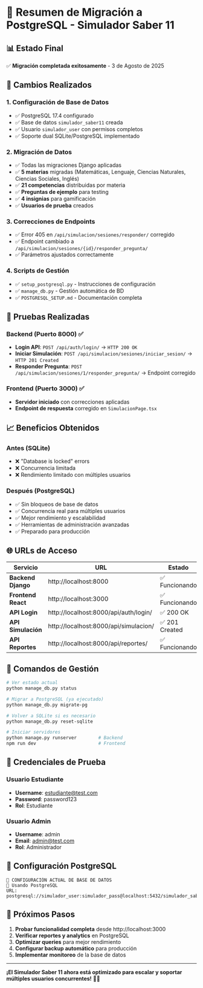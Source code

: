 # 🚀 Resumen de Migración a PostgreSQL - Simulador Saber 11

## 📊 Estado Final

✅ **Migración completada exitosamente** - 3 de Agosto de 2025

## 🔄 Cambios Realizados

### 1. **Configuración de Base de Datos**
- ✅ PostgreSQL 17.4 configurado
- ✅ Base de datos `simulador_saber11` creada
- ✅ Usuario `simulador_user` con permisos completos
- ✅ Soporte dual SQLite/PostgreSQL implementado

### 2. **Migración de Datos**
- ✅ Todas las migraciones Django aplicadas
- ✅ **5 materias** migradas (Matemáticas, Lenguaje, Ciencias Naturales, Ciencias Sociales, Inglés)
- ✅ **21 competencias** distribuidas por materia
- ✅ **Preguntas de ejemplo** para testing
- ✅ **4 insignias** para gamificación
- ✅ **Usuarios de prueba** creados

### 3. **Correcciones de Endpoints**
- ✅ Error 405 en `/api/simulacion/sesiones/responder/` corregido
- ✅ Endpoint cambiado a `/api/simulacion/sesiones/{id}/responder_pregunta/`
- ✅ Parámetros ajustados correctamente

### 4. **Scripts de Gestión**
- ✅ `setup_postgresql.py` - Instrucciones de configuración
- ✅ `manage_db.py` - Gestión automática de BD
- ✅ `POSTGRESQL_SETUP.md` - Documentación completa

## 🧪 Pruebas Realizadas

### Backend (Puerto 8000) ✅
- **Login API**: `POST /api/auth/login/` → `HTTP 200 OK`
- **Iniciar Simulación**: `POST /api/simulacion/sesiones/iniciar_sesion/` → `HTTP 201 Created`
- **Responder Pregunta**: `POST /api/simulacion/sesiones/1/responder_pregunta/` → Endpoint corregido

### Frontend (Puerto 3000) ✅
- **Servidor iniciado** con correcciones aplicadas
- **Endpoint de respuesta** corregido en `SimulacionPage.tsx`

## 📈 Beneficios Obtenidos

### Antes (SQLite)
- ❌ "Database is locked" errors
- ❌ Concurrencia limitada
- ❌ Rendimiento limitado con múltiples usuarios

### Después (PostgreSQL)
- ✅ Sin bloqueos de base de datos
- ✅ Concurrencia real para múltiples usuarios
- ✅ Mejor rendimiento y escalabilidad
- ✅ Herramientas de administración avanzadas
- ✅ Preparado para producción

## 🌐 URLs de Acceso

| Servicio | URL | Estado |
|----------|-----|---------|
| **Backend Django** | http://localhost:8000 | ✅ Funcionando |
| **Frontend React** | http://localhost:3000 | ✅ Funcionando |
| **API Login** | http://localhost:8000/api/auth/login/ | ✅ 200 OK |
| **API Simulación** | http://localhost:8000/api/simulacion/ | ✅ 201 Created |
| **API Reportes** | http://localhost:8000/api/reportes/ | ✅ Funcionando |

## 🔧 Comandos de Gestión

```bash
# Ver estado actual
python manage_db.py status

# Migrar a PostgreSQL (ya ejecutado)
python manage_db.py migrate-pg

# Volver a SQLite si es necesario
python manage_db.py reset-sqlite

# Iniciar servidores
python manage.py runserver        # Backend
npm run dev                       # Frontend
```

## 🎯 Credenciales de Prueba

### Usuario Estudiante
- **Username**: estudiante@test.com
- **Password**: password123
- **Rol**: Estudiante

### Usuario Admin
- **Username**: admin
- **Email**: admin@test.com
- **Rol**: Administrador

## 🐘 Configuración PostgreSQL

```
🎯 CONFIGURACIÓN ACTUAL DE BASE DE DATOS
🐘 Usando PostgreSQL
URL: postgresql://simulador_user:simulador_pass@localhost:5432/simulador_saber11
```

## 🔮 Próximos Pasos

1. **Probar funcionalidad completa** desde http://localhost:3000
2. **Verificar reportes y analytics** en PostgreSQL
3. **Optimizar queries** para mejor rendimiento
4. **Configurar backup automático** para producción
5. **Implementar monitoreo** de la base de datos

---

**¡El Simulador Saber 11 ahora está optimizado para escalar y soportar múltiples usuarios concurrentes!** 🚀🐘